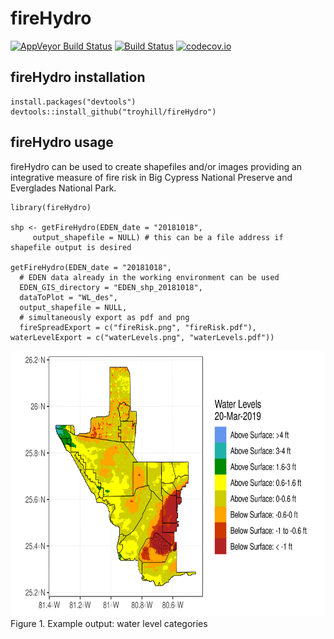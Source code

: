 # fireHydro

[![AppVeyor Build Status](https://ci.appveyor.com/api/projects/status/github/troyhill/fireHydro?branch=master&svg=true)](https://ci.appveyor.com/project/troyhill/fireHydro) [![Build Status](https://travis-ci.org/troyhill/fireHydro.svg?branch=master)](https://travis-ci.org/troyhill/fireHydro) [![codecov.io](https://codecov.io/github/troyhill/fireHydro/coverage.svg?branch=master)](https://codecov.io/github/troyhill/fireHydro?branch=master)


## fireHydro installation

```
install.packages("devtools")
devtools::install_github("troyhill/fireHydro")
```


## fireHydro usage

fireHydro can be used to create shapefiles and/or images providing an integrative measure of fire risk in Big Cypress National Preserve and Everglades National Park.

```
library(fireHydro)

shp <- getFireHydro(EDEN_date = "20181018", 
     output_shapefile = NULL) # this can be a file address if shapefile output is desired
          
getFireHydro(EDEN_date = "20181018", 
  # EDEN data already in the working environment can be used
  EDEN_GIS_directory = "EDEN_shp_20181018", 
  dataToPlot = "WL_des",
  output_shapefile = NULL, 
  # simultaneously export as pdf and png
  fireSpreadExport = c("fireRisk.png", "fireRisk.pdf"), waterLevelExport = c("waterLevels.png", "waterLevels.pdf")) 
```

<img src="https://github.com/troyhill/images/blob/master/WaterLevels_20190320.png" width="650" height="425" />
Figure 1. Example output: water level categories  

      

